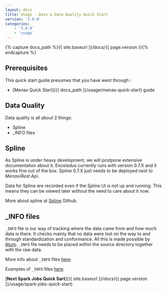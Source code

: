 ```yaml
---
layout: docs
title: Usage - Data & Data Quality Quick Start
version: '3.0.0'
categories:
    - '3.0.0'
    - 'usage'
---
```

{% capture docs_path %}{{ site.baseurl }}/docs/{{ page.version }}{% endcapture %}

## Prerequisites

This quick start guide presumes that you have went through :

- [Menas Quick Start]({{ docs_path }}/usage/menas-quick-start) guide

## Data Quality

Data quality is all about 2 things:

- Spline
- _INFO files

## Spline

As Spline is under heavy development, we will postpone extensive documentation about it. Enceladus currently runs with version 0.7.X and it works fine out of the box. Spline 0.7.X just needs to be deployed next to _Menas_/_Rest Api_.

Data for Spline are recorded even if the Spline UI is not up and running. This means they can be viewed later without the need to care about it now.

More about spline at [Spline](https://github.com/AbsaOSS/spline) Github.

## _INFO files

`_INFO` file is our way of tracking where the data came from and how much data is there. It checks mainly that no data were lost on the way to and through standardization and conformance. All this is made possible by [Atum](https://github.com/AbsaOSS/atum). `_INFO` file needs to  be placed within the source directory together with the raw data.

More info about `_INFO` files [here](info-file).

Examples of `_INFO` files [here](https://github.com/AbsaOSS/enceladus/tree/develop/examples).

[**Next Spark Jobs Quick Sart**]({{ site.baseurl }}/docs/{{ page.version }}/usage/spark-jobs-quick-start)
